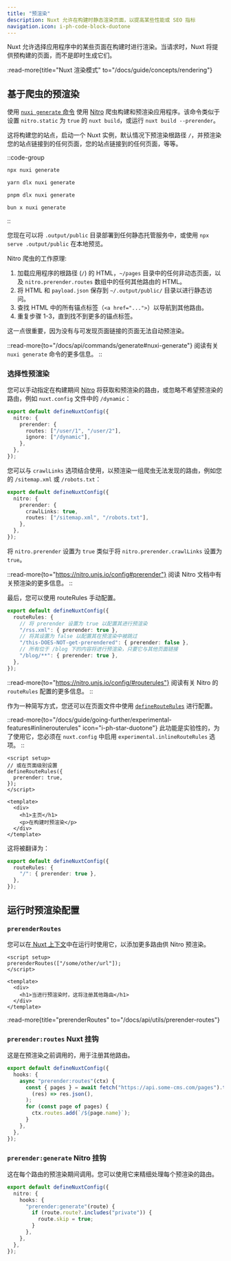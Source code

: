 ```yaml
---
title: "预渲染"
description: Nuxt 允许在构建时静态渲染页面，以提高某些性能或 SEO 指标
navigation.icon: i-ph-code-block-duotone
---
```


Nuxt 允许选择应用程序中的某些页面在构建时进行渲染。当请求时，Nuxt 将提供预构建的页面，而不是即时生成它们。

:read-more{title="Nuxt 渲染模式" to="/docs/guide/concepts/rendering"}

## 基于爬虫的预渲染

使用 [`nuxi generate` 命令](/docs/api/commands/generate) 使用 [Nitro](/docs/guide/concepts/server-engine) 爬虫构建和预渲染应用程序。该命令类似于设置 `nitro.static` 为 `true` 的 `nuxt build`，或运行 `nuxt build --prerender`。

这将构建您的站点，启动一个 Nuxt 实例，默认情况下预渲染根路径 `/`，并预渲染您的站点链接到的任何页面，您的站点链接到的任何页面，等等。

::code-group

```bash [npm]
npx nuxi generate
```

```bash [yarn]
yarn dlx nuxi generate
```

```bash [pnpm]
pnpm dlx nuxi generate
```

```bash [bun]
bun x nuxi generate
```

::

您现在可以将 `.output/public` 目录部署到任何静态托管服务中，或使用 `npx serve .output/public` 在本地预览。

Nitro 爬虫的工作原理:

1. 加载应用程序的根路径 (`/`) 的 HTML，`~/pages` 目录中的任何非动态页面，以及 `nitro.prerender.routes` 数组中的任何其他路由的 HTML。
2. 将 HTML 和 `payload.json` 保存到 `~/.output/public/` 目录以进行静态访问。
3. 查找 HTML 中的所有锚点标签（`<a href="...">`）以导航到其他路由。
4. 重复步骤 1-3，直到找不到更多的锚点标签。

这一点很重要，因为没有与可发现页面链接的页面无法自动预渲染。

::read-more{to="/docs/api/commands/generate#nuxi-generate"}
阅读有关 `nuxi generate` 命令的更多信息。
::

### 选择性预渲染

您可以手动指定在构建期间 [Nitro](/docs/guide/concepts/server-engine) 将获取和预渲染的路由，或忽略不希望预渲染的路由，例如 `nuxt.config` 文件中的 `/dynamic`：

```ts twoslash [nuxt.config.ts]
export default defineNuxtConfig({
  nitro: {
    prerender: {
      routes: ["/user/1", "/user/2"],
      ignore: ["/dynamic"],
    },
  },
});
```

您可以与 `crawlLinks` 选项结合使用，以预渲染一组爬虫无法发现的路由，例如您的 `/sitemap.xml` 或 `/robots.txt`：

```ts twoslash [nuxt.config.ts]
export default defineNuxtConfig({
  nitro: {
    prerender: {
      crawlLinks: true,
      routes: ["/sitemap.xml", "/robots.txt"],
    },
  },
});
```

将 `nitro.prerender` 设置为 `true` 类似于将 `nitro.prerender.crawlLinks` 设置为 `true`。

::read-more{to="https://nitro.unjs.io/config#prerender"}
阅读 Nitro 文档中有关预渲染的更多信息。
::

最后，您可以使用 routeRules 手动配置。

```ts twoslash [nuxt.config.ts]
export default defineNuxtConfig({
  routeRules: {
    // 将 prerender 设置为 true 以配置其进行预渲染
    "/rss.xml": { prerender: true },
    // 将其设置为 false 以配置其在预渲染中被跳过
    "/this-DOES-NOT-get-prerendered": { prerender: false },
    // 所有位于 /blog 下的内容将进行预渲染，只要它与其他页面链接
    "/blog/**": { prerender: true },
  },
});
```

::read-more{to="https://nitro.unjs.io/config/#routerules"}
阅读有关 Nitro 的 `routeRules` 配置的更多信息。
::

作为一种简写方式，您还可以在页面文件中使用 [`defineRouteRules`](/docs/api/utils/define-route-rules) 进行配置。

::read-more{to="/docs/guide/going-further/experimental-features#inlinerouterules" icon="i-ph-star-duotone"}
此功能是实验性的，为了使用它，您必须在 `nuxt.config` 中启用 `experimental.inlineRouteRules` 选项。
::

```vue [pages/index.vue]
<script setup>
// 或在页面级别设置
defineRouteRules({
  prerender: true,
});
</script>

<template>
  <div>
    <h1>主页</h1>
    <p>在构建时预渲染</p>
  </div>
</template>
```

这将被翻译为：

```ts [nuxt.config.ts]
export default defineNuxtConfig({
  routeRules: {
    "/": { prerender: true },
  },
});
```

## 运行时预渲染配置

### `prerenderRoutes`

您可以在[ Nuxt 上下文](/docs/guide/going-further/nuxt-app#the-nuxt-context)中在运行时使用它，以添加更多路由供 Nitro 预渲染。

```vue [pages/index.vue]
<script setup>
prerenderRoutes(["/some/other/url"]);
</script>

<template>
  <div>
    <h1>当进行预渲染时，这将注册其他路由</h1>
  </div>
</template>
```

:read-more{title="prerenderRoutes" to="/docs/api/utils/prerender-routes"}

### `prerender:routes` Nuxt 挂钩

这是在预渲染之前调用的，用于注册其他路由。

```ts [nitro.config.ts]
export default defineNuxtConfig({
  hooks: {
    async "prerender:routes"(ctx) {
      const { pages } = await fetch("https://api.some-cms.com/pages").then(
        (res) => res.json(),
      );
      for (const page of pages) {
        ctx.routes.add(`/${page.name}`);
      }
    },
  },
});
```

### `prerender:generate` Nitro 挂钩

这在每个路由的预渲染期间调用。您可以使用它来精细处理每个预渲染的路由。

```ts [nitro.config.ts]
export default defineNuxtConfig({
  nitro: {
    hooks: {
      "prerender:generate"(route) {
        if (route.route?.includes("private")) {
          route.skip = true;
        }
      },
    },
  },
});
```
